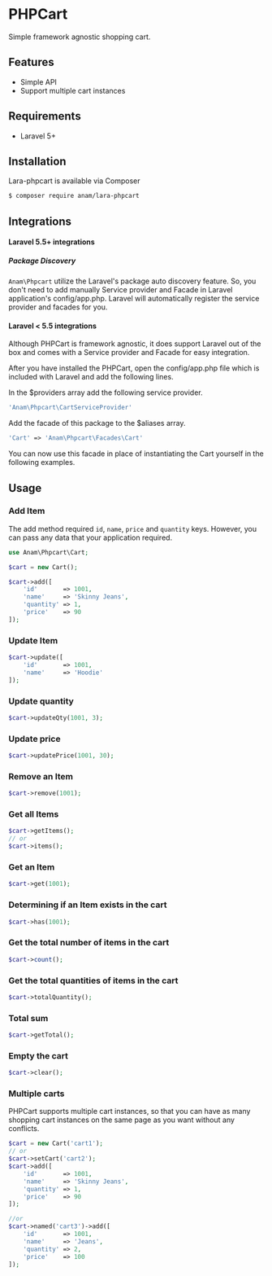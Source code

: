 # PHPCart
Simple framework agnostic shopping cart.

## Features

- Simple API
- Support multiple cart instances

## Requirements

- Laravel 5+

## Installation
Lara-phpcart is available via Composer

```bash
$ composer require anam/lara-phpcart
```

## Integrations

#### Laravel 5.5+ integrations

##### Package Discovery
`Anam\Phpcart` utilize the Laravel's package auto discovery feature. So, you don't need to add manually Service provider and Facade in Laravel application's config/app.php. Laravel will automatically register the service provider and facades for you.

#### Laravel < 5.5 integrations

Although PHPCart is framework agnostic, it does support Laravel out of the box and comes with a Service provider and Facade for easy integration.

After you have installed the PHPCart, open the config/app.php file which is included with Laravel and add the following lines.

In the $providers array add the following service provider.

```php
'Anam\Phpcart\CartServiceProvider'
```

Add the facade of this package to the $aliases array.

```php
'Cart' => 'Anam\Phpcart\Facades\Cart'
```

You can now use this facade in place of instantiating the Cart yourself in the following examples.

## Usage

### Add Item

The add method required `id`, `name`, `price` and `quantity` keys. However, you can pass any data that your application required.

```php
use Anam\Phpcart\Cart;

$cart = new Cart();

$cart->add([
    'id'       => 1001,
    'name'     => 'Skinny Jeans',
    'quantity' => 1,
    'price'    => 90
]);
```

### Update Item


```php
$cart->update([
    'id'       => 1001,
    'name'     => 'Hoodie'
]);
```

### Update quantity


```php
$cart->updateQty(1001, 3);
```

### Update price

```php
$cart->updatePrice(1001, 30);
```

### Remove an Item

```php
$cart->remove(1001);
```

### Get all Items

```php
$cart->getItems();
// or
$cart->items();
```

### Get an Item

```php
$cart->get(1001);
```

### Determining if an Item exists in the cart

```php
$cart->has(1001);
```

### Get the total number of items in the cart

```php
$cart->count();
```

### Get the total quantities of items in the cart

```php
$cart->totalQuantity();
```

### Total sum

```php
$cart->getTotal();
```

### Empty the cart

```php
$cart->clear();
```

### Multiple carts

PHPCart supports multiple cart instances, so that you can have as many shopping cart instances on the same page as you want without any conflicts. 

```php
$cart = new Cart('cart1');
// or
$cart->setCart('cart2');
$cart->add([
    'id'       => 1001,
    'name'     => 'Skinny Jeans',
    'quantity' => 1,
    'price'    => 90
]);

//or
$cart->named('cart3')->add([
    'id'       => 1001,
    'name'     => 'Jeans',
    'quantity' => 2,
    'price'    => 100
]);
```